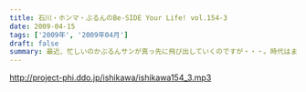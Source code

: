 ```yaml
---
title: 石川・ホンマ・ぶるんのBe-SIDE Your Life! vol.154-3
date: 2009-04-15
tags: ['2009年', '2009年04月']
draft: false
summary: 最近、忙しいのかぶるんサンが真っ先に飛び出していくのですが・・・。時代はまわります。気温上昇とともに、Tシャツの季節到来！！あれ？ビーサイもTシャツ作ってたよな？・・・そんな話もこちらでちょいとあったりします。NAMAE
---
```


http://project-phi.ddo.jp/ishikawa/ishikawa154_3.mp3
